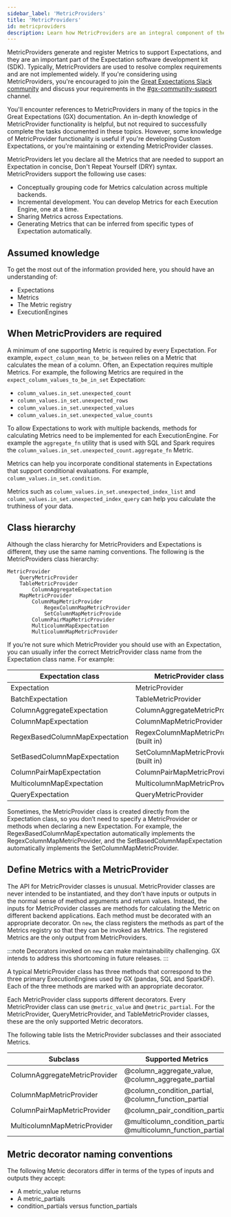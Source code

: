 ```yaml
---
sidebar_label: 'MetricProviders'
title: 'MetricProviders'
id: metricproviders
description: Learn how MetricProviders are an integral component of the Expectation software development kit (SDK).
---
```


MetricProviders generate and register Metrics to support Expectations, and they are an important part of the Expectation software development kit (SDK). Typically, MetricProviders are used to resolve complex requirements and are not implemented widely. If you're considering using MetricProviders, you're encouraged to join the [Great Expectations Slack community](https://greatexpectations.io/slack) and discuss your requirements in the [#gx-community-support](https://greatexpectationstalk.slack.com/archives/CUTCNHN82) channel.

You'll encounter references to MetricProviders in many of the topics in the Great Expectations (GX) documentation. An in-depth knowledge of MetricProvider functionality is helpful, but not required to successfully complete the tasks documented in these topics. However, some knowledge of MetricProvider functionality is useful if you're developing Custom Expectations, or you're maintaining or extending MetricProvider classes.

MetricProviders let you declare all the Metrics that are needed to support an Expectation in concise, Don't Repeat Yourself (DRY) syntax. MetricProviders support the following use cases:

- Conceptually grouping code for Metrics calculation across multiple backends.
- Incremental development. You can develop Metrics for each Execution Engine, one at a time.
- Sharing Metrics across Expectations.
- Generating Metrics that can be inferred from specific types of Expectation automatically.

## Assumed knowledge

To get the most out of the information provided here, you should have an understanding of:

- Expectations
- Metrics
- The Metric registry
- ExecutionEngines

## When MetricProviders are required

A minimum of one supporting Metric is required by every Expectation. For example, `expect_column_mean_to_be_between` relies on a Metric that calculates the mean of a column. Often, an Expectation requires multiple Metrics. For example, the following Metrics are required in the `expect_column_values_to_be_in_set` Expectation:

- `column_values.in_set.unexpected_count`
- `column_values.in_set.unexpected_rows`
- `column_values.in_set.unexpected_values`
- `column_values.in_set.unexpected_value_counts`

To allow Expectations to work with multiple backends, methods for calculating Metrics need to be implemented for each ExecutionEngine. For example the `aggregate_fn` utility that is used with SQL and Spark requires the `column_values.in_set.unexpected_count.aggregate_fn` Metric. 

Metrics can help you incorporate conditional statements in Expectations that support conditional evaluations. For example, `column_values.in_set.condition`.

Metrics such as `column_values.in_set.unexpected_index_list` and `column_values.in_set.unexpected_index_query` can help you calculate the truthiness of your data.

## Class hierarchy

Although the class hierarchy for MetricProviders and Expectations is different, they use the same naming conventions. The following is the MetricProviders class hierarchy:

```text
MetricProvider
    QueryMetricProvider
    TableMetricProvider
        ColumnAggregateExpectation
    MapMetricProvider
        ColumnMapMetricProvider
            RegexColumnMapMetricProvider
            SetColumnMapMetricProvide
        ColumnPairMapMetricProvider
        MulticolumnMapExpectation
        MulticolumnMapMetricProvider
```

If you’re not sure which MetricProvider you should use with an Expectation, you can usually infer the correct MetricProvider class name from the Expectation class name. For example:

| Expectation class                 | MetricProvider class                    |
| --------------------------------- | --------------------------------------- |
| Expectation                       | MetricProvider                          |
| BatchExpectation                  | TableMetricProvider                     |
| ColumnAggregateExpectation        | ColumnAggregateMetricProvider           |
| ColumnMapExpectation              | ColumnMapMetricProvider                 |
| RegexBasedColumnMapExpectation    | RegexColumnMapMetricProvider (built in) |
| SetBasedColumnMapExpectation      | SetColumnMapMetricProvider (built in)   |
| ColumnPairMapExpectation          | ColumnPairMapMetricProvider             |
| MulticolumnMapExpectation         | MulticolumnMapMetricProvider            |
| QueryExpectation                  | QueryMetricProvider                     |


Sometimes, the MetricProvider class is created directly from the Expectation class, so you don’t need to specify a MetricProvider or methods when declaring a new Expectation. For example, the RegexBasedColumnMapExpectation automatically implements the RegexColumnMapMetricProvider, and the SetBasedColumnMapExpectation automatically implements the SetColumnMapMetricProvider.

## Define Metrics with a MetricProvider

The API for MetricProvider classes is unusual. MetricProvider classes are never intended to be instantiated, and they don’t have inputs or outputs in the normal sense of method arguments and return values. Instead, the inputs for MetricProvider classes are methods for calculating the Metric on different backend applications. Each method must be decorated with an appropriate decorator. On `new`, the class registers the methods as part of the Metrics registry so that they can be invoked as Metrics. The registered Metrics are the only output from MetricProviders.

:::note
Decorators invoked on `new` can make maintainability challenging. GX intends to address this shortcoming in future releases.
:::

A typical MetricProvider class has three methods that correspond to the three primary ExecutionEngines used by GX (pandas, SQL and SparkDF). Each of the three methods are marked with an appropriate decorator.

Each MetricProvider class supports different decorators. Every MetricProvider class can use `@metric_value` and `@metric_partial`. For the MetricProvider, QueryMetricProvider, and TableMetricProvider classes, these are the only supported Metric decorators.

The following table lists the MetricProvider subclasses and their associated Metrics.

| Subclass                          | Supported Metrics                                              |
| --------------------------------- | ---------------------------------------------------------------|
| ColumnAggregateMetricProvider     | @column_aggregate_value, @column_aggregate_partial             |
| ColumnMapMetricProvider           | @column_condition_partial, @column_function_partial            |
| ColumnPairMapMetricProvider       | @column_pair_condition_partial                                 |
| MulticolumnMapMetricProvider      | @multicolumn_condition_partial, @multicolumn_function_partial  |

## Metric decorator naming conventions

The following Metric decorators differ in terms of the types of inputs and outputs they accept:

- A metric_value returns
- A metric_partials
- condition_partials versus function_partials
